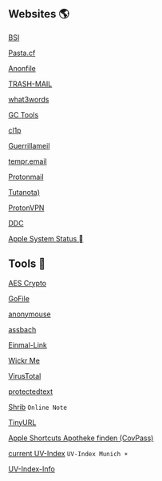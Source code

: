 ## Websites 🌎

[BSI](https://bsi-fuer-buerger.de)

[Pasta.cf](https://pasta.cf)

[Anonfile](https://anonfile.com)

[TRASH-MAIL](https://www.trash-mail.com/)

[what3words](https://what3words.com/)

[GC Tools](https://gc.de/)

[cl1p](https://cl1p.net)

[Guerrillameil](https://www.guerrillamail.com/)

[tempr.email](https://tempr.email/)

[Protonmail](https://protonmail.com)

[Tutanota)](https://tutanota.com)

[ProtonVPN](https://protonvpn.com)

[DDC](https://deweysearchde.pansoft.de/webdeweysearch/mainClasses.html)

[Apple System Status ](https://www.apple.com/support/systemstatus/)


Tools 🧰
------
[AES Crypto](https://aescrypto.com/)

[GoFile](https://gofile.io)

[anonymouse](http://anonymouse.org)

[assbach](https://assbach.com/tools/)

[Einmal-Link](https://message.jweiland.net)

[Wickr Me](https://wickr.com/)

[VirusTotal](https://www.virustotal.com/gui/home)

[protectedtext](https://www.protectedtext.com/)

[Shrib](https://shrib.com) `Online Note`

[TinyURL](https://tinyurl.com/app)

[Apple Shortcuts Apotheke finden (CovPass)](https://www.icloud.com/shortcuts/c8e809ddddc14d149f2dd61acdbef9aa)

[current UV-Index](https://uvi.bfs.de/Tagesgrafiken/EEr_Muenchen_today.png)  `UV-Index Munich ☀️`

[UV-Index-Info](https://www.krebsliga.ch/beratung-unterstuetzung/infomaterial/fuer-kinder-und-jugendliche/fuer-jugendliche/-dl-/fileadmin/downloads/sheets/der-uv-index.pdf)
